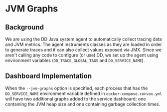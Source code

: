 # JVM Graphs
## Background
We are using the DD Java system agent to automatically collect tracing data and
JVM metrics. The agent instruments classes as they are loaded in order to
generate traces and it can also collect values exposed via JMX. Since we aren't
calling any code to configure (or use) DD, we set up the agent using environment
variables (`DD_TRACE_GLOBAL_TAGS` and `DD_SERVICE_NAME`).

## Dashboard Implementation
When the `--jvm-graphs` option is specified, each process that has the
`DD_SERVICE_NAME` environment variable defined in `docker-compose.convox.yml`
will have two additional graphs added to the service dashboard; one containing
the JVM heap size and one containing garbage collection times.
